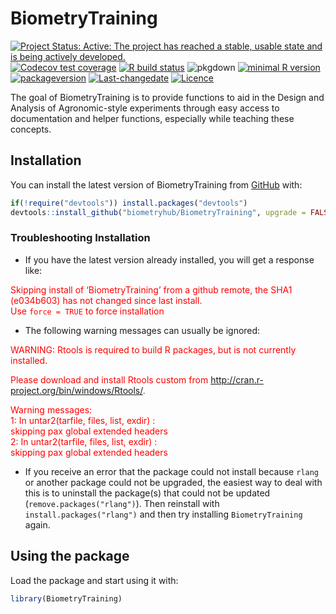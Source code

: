 
<!-- README.md is generated from README.Rmd. Please edit that file -->

# BiometryTraining

<!-- badges: start -->

[![Project Status: Active: The project has reached a stable, usable
state and is being actively
developed.](http://www.repostatus.org/badges/latest/active.svg)](http://www.repostatus.org/#active)
[![Codecov test
coverage](https://codecov.io/gh/biometryhub/BiometryTraining/branch/master/graph/badge.svg)](https://codecov.io/gh/biometryhub/BiometryTraining?branch=master)
[![R build
status](https://github.com/biometryhub/BiometryTraining/workflows/R-CMD-check/badge.svg)](https://github.com/biometryhub/BiometryTraining/actions)
![pkgdown](https://github.com/biometryhub/BiometryTraining/workflows/pkgdown/badge.svg)
[![minimal R
version](https://img.shields.io/badge/R%3E%3D-3.5.0-6666ff.svg)](https://cran.r-project.org/)
[![packageversion](https://img.shields.io/badge/Package%20version-0.4.0-orange.svg?style=flat-square)](/commits/master)
[![Last-changedate](https://img.shields.io/badge/last%20change-2020--05--14-yellowgreen.svg)](/commits/master)
[![Licence](https://img.shields.io/github/license/mashape/apistatus.svg)](http://choosealicense.com/licenses/mit/)
<!-- badges: end -->

The goal of BiometryTraining is to provide functions to aid in the
Design and Analysis of Agronomic-style experiments through easy access
to documentation and helper functions, especially while teaching these
concepts.

## Installation

You can install the latest version of BiometryTraining from
[GitHub](https://github.com/) with:

``` r
if(!require("devtools")) install.packages("devtools") 
devtools::install_github("biometryhub/BiometryTraining", upgrade = FALSE)
```

### Troubleshooting Installation

  - If you have the latest version already installed, you will get a
    response like:

<span style="color: red;">Skipping install of ‘BiometryTraining’ from a
github remote, the SHA1 (e034b603) has not changed since last
install.<br> Use `force = TRUE` to force installation</span>

  - The following warning messages can usually be ignored:

<span style="color: red;">WARNING: Rtools is required to build R
packages, but is not currently installed.</span>

<span style="color: red;">Please download and install Rtools custom from
<http://cran.r-project.org/bin/windows/Rtools/>.</span>

<span style="color: red;">Warning messages:<br> 1: In untar2(tarfile,
files, list, exdir) :<br> skipping pax global extended headers<br> 2: In
untar2(tarfile, files, list, exdir) :<br> skipping pax global extended
headers</span>

  - If you receive an error that the package could not install because
    `rlang` or another package could not be upgraded, the easiest way to
    deal with this is to uninstall the package(s) that could not be
    updated (`remove.packages("rlang")`). Then reinstall with
    `install.packages("rlang")` and then try installing
    `BiometryTraining` again.

## Using the package

Load the package and start using it with:

``` r
library(BiometryTraining)
```

